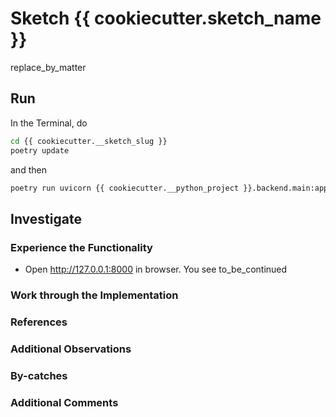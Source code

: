 # Sketch {{ cookiecutter.sketch_name }}

replace_by_matter

## Run

In the Terminal, do

``` bash
cd {{ cookiecutter.__sketch_slug }}
poetry update
```

and then

```bash
poetry run uvicorn {{ cookiecutter.__python_project }}.backend.main:app --reload
```

## Investigate

### Experience the Functionality

- Open http://127.0.0.1:8000 in browser. You see to_be_continued

### Work through the Implementation

### References

### Additional Observations

### By-catches

### Additional Comments
